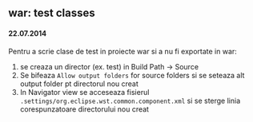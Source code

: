 ## war: test classes
#### 22.07.2014

Pentru a scrie clase de test in proiecte war si a nu fi exportate in war: 

1. se creaza un director (ex. test) in Build Path -> Source
2. Se bifeaza `Allow output folders` for source folders si se seteaza alt output folder pt directorul nou creat
3. In Navigator view se acceseaza fisierul `.settings/org.eclipse.wst.common.component.xml` si se sterge linia corespunzatoare directorului nou creat
